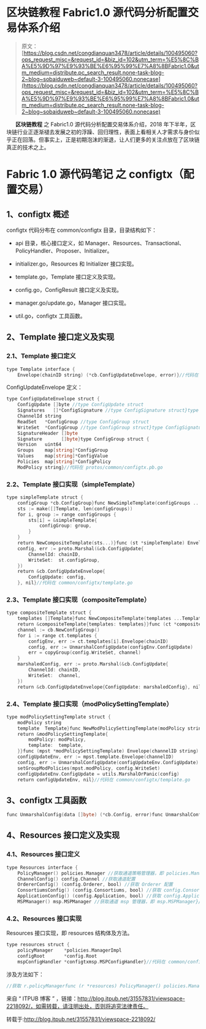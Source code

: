 # 区块链教程 Fabric1.0 源代码分析配置交易体系介绍

> 原文：[https://blog.csdn.net/congdianquan3478/article/details/100495060?ops_request_misc=&request_id=&biz_id=102&utm_term=%E5%8C%BA%E5%9D%97%E9%93%BE%E6%95%99%E7%A8%8BFabric1.0&utm_medium=distribute.pc_search_result.none-task-blog-2~blog~sobaiduweb~default-3-100495060.nonecase](https://blog.csdn.net/congdianquan3478/article/details/100495060?ops_request_misc=&request_id=&biz_id=102&utm_term=%E5%8C%BA%E5%9D%97%E9%93%BE%E6%95%99%E7%A8%8BFabric1.0&utm_medium=distribute.pc_search_result.none-task-blog-2~blog~sobaiduweb~default-3-100495060.nonecase)

      **区块链教程** 之 Fabric1.0 源代码分析配置交易体系介绍，2018 年下半年，区块链行业正逐渐褪去发展之初的浮躁、回归理性，表面上看相关人才需求与身价似乎正在回落。但事实上，正是初期泡沫的渐退，让人们更多的关注点放在了区块链真正的技术之上。

# Fabric 1.0 源代码笔记 之 configtx（配置交易）

## 1、configtx 概述

configtx 代码分布在 common/configtx 目录，目录结构如下：

*   api 目录，核心接口定义，如 Manager、Resources、Transactional、PolicyHandler、Proposer、Initializer。

*   initializer.go，Resources 和 Initializer 接口实现。

*   template.go，Template 接口定义及实现。

*   config.go，ConfigResult 接口定义及实现。

*   manager.go/update.go，Manager 接口实现。

*   util.go，configtx 工具函数。

## 2、Template 接口定义及实现

### 2.1、Template 接口定义

```go
type Template interface {
    Envelope(chainID string) (*cb.ConfigUpdateEnvelope, error)}//代码在 common/configtx/template.go

```

ConfigUpdateEnvelope 定义：

```go
type ConfigUpdateEnvelope struct {
    ConfigUpdate []byte //type ConfigUpdate struct
    Signatures   []*ConfigSignature //type ConfigSignature struct}type ConfigUpdate struct {
    ChannelId string
    ReadSet   *ConfigGroup //type ConfigGroup struct
    WriteSet  *ConfigGroup //type ConfigGroup struct}type ConfigSignature struct {
    SignatureHeader []byte
    Signature       []byte}type ConfigGroup struct {
    Version   uint64
    Groups    map[string]*ConfigGroup
    Values    map[string]*ConfigValue
    Policies  map[string]*ConfigPolicy
    ModPolicy string}//代码在 protos/common/configtx.pb.go

```

### 2.2、Template 接口实现（simpleTemplate）

```go
type simpleTemplate struct {
    configGroup *cb.ConfigGroup}func NewSimpleTemplate(configGroups ...*cb.ConfigGroup) Template {
    sts := make([]Template, len(configGroups))
    for i, group := range configGroups {
        sts[i] = &simpleTemplate{
            configGroup: group,
        }
    }
    return NewCompositeTemplate(sts...)}func (st *simpleTemplate) Envelope(chainID string) (*cb.ConfigUpdateEnvelope, error) {
    config, err := proto.Marshal(&cb.ConfigUpdate{
        ChannelId: chainID,
        WriteSet:  st.configGroup,
    })
    return &cb.ConfigUpdateEnvelope{
        ConfigUpdate: config,
    }, nil}//代码在 common/configtx/template.go

```

### 2.3、Template 接口实现（compositeTemplate）

```go
type compositeTemplate struct {
    templates []Template}func NewCompositeTemplate(templates ...Template) Template {
    return &compositeTemplate{templates: templates}}func (ct *compositeTemplate) Envelope(chainID string) (*cb.ConfigUpdateEnvelope, error) {
    channel := cb.NewConfigGroup()
    for i := range ct.templates {
        configEnv, err := ct.templates[i].Envelope(chainID)
        config, err := UnmarshalConfigUpdate(configEnv.ConfigUpdate)
        err = copyGroup(config.WriteSet, channel)
    }
    marshaledConfig, err := proto.Marshal(&cb.ConfigUpdate{
        ChannelId: chainID,
        WriteSet:  channel,
    })
    return &cb.ConfigUpdateEnvelope{ConfigUpdate: marshaledConfig}, nil}//代码在 common/configtx/template.go

```

### 2.4、Template 接口实现（modPolicySettingTemplate）

```go
type modPolicySettingTemplate struct {
    modPolicy string
    template  Template}func NewModPolicySettingTemplate(modPolicy string, template Template) Template {
    return &modPolicySettingTemplate{
        modPolicy: modPolicy,
        template:  template,
    }}func (mpst *modPolicySettingTemplate) Envelope(channelID string) (*cb.ConfigUpdateEnvelope, error) {
    configUpdateEnv, err := mpst.template.Envelope(channelID)
    config, err := UnmarshalConfigUpdate(configUpdateEnv.ConfigUpdate)
    setGroupModPolicies(mpst.modPolicy, config.WriteSet)
    configUpdateEnv.ConfigUpdate = utils.MarshalOrPanic(config)
    return configUpdateEnv, nil}//代码在 common/configtx/template.go

```

## 3、configtx 工具函数

```go
func UnmarshalConfig(data []byte) (*cb.Config, error)func UnmarshalConfigOrPanic(data []byte) *cb.Configfunc UnmarshalConfigUpdate(data []byte) (*cb.ConfigUpdate, error)func UnmarshalConfigUpdateOrPanic(data []byte) *cb.ConfigUpdatefunc UnmarshalConfigUpdateEnvelope(data []byte) (*cb.ConfigUpdateEnvelope, error)func UnmarshalConfigUpdateEnvelopeOrPanic(data []byte) *cb.ConfigUpdateEnvelopefunc UnmarshalConfigEnvelope(data []byte) (*cb.ConfigEnvelope, error)func UnmarshalConfigEnvelopeOrPanic(data []byte) *cb.ConfigEnvelope//代码在 common/configtx/util.go

```

## 4、Resources 接口定义及实现

### 4.1、Resources 接口定义

```go
type Resources interface {
    PolicyManager() policies.Manager //获取通道策略管理器，即 policies.Manager
    ChannelConfig() config.Channel //获取通道配置
    OrdererConfig() (config.Orderer, bool) //获取 Orderer 配置
    ConsortiumsConfig() (config.Consortiums, bool) //获取 config.Consortiums
    ApplicationConfig() (config.Application, bool) //获取 config.Application
    MSPManager() msp.MSPManager //获取通道 msp 管理器，即 msp.MSPManager}//代码在 common/configtx/api/api.go

```

### 4.2、Resources 接口实现

Resources 接口实现，即 resources 结构体及方法。

```go
type resources struct {
    policyManager    *policies.ManagerImpl
    configRoot       *config.Root
    mspConfigHandler *configtxmsp.MSPConfigHandler}//代码在 common/configtx/initializer.go

```

涉及方法如下：

```go
//获取 r.policyManagerfunc (r *resources) PolicyManager() policies.Manager//获取 r.configRoot.Channel()func (r *resources) ChannelConfig() config.Channel//获取 r.configRoot.Orderer()func (r *resources) OrdererConfig() (config.Orderer, bool)//获取 r.configRoot.Application()func (r *resources) ApplicationConfig() (config.Application, bool)//获取 r.configRoot.Consortiums()func (r *resources) ConsortiumsConfig() (config.Consortiums, bool)//获取 r.mspConfigHandlerfunc (r *resources) MSPManager() msp.MSPManager//构造 resourcesfunc newResources() *resources//代码在 common/configtx/initializer.go

```

来自 “ ITPUB 博客 ” ，链接：http://blog.itpub.net/31557831/viewspace-2218092/，如需转载，请注明出处，否则将追究法律责任。

转载于:http://blog.itpub.net/31557831/viewspace-2218092/